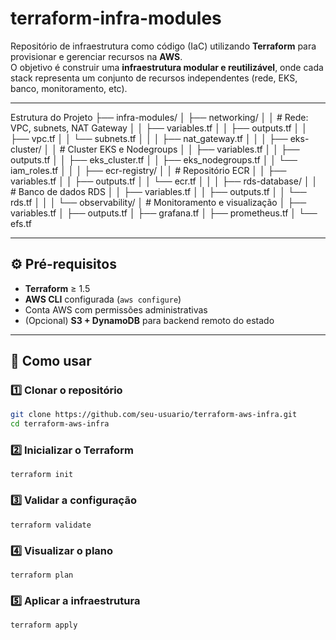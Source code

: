 # terraform-infra-modules

Repositório de infraestrutura como código (IaC) utilizando **Terraform** para provisionar e gerenciar recursos na **AWS**.  
O objetivo é construir uma **infraestrutura modular e reutilizável**, onde cada stack representa um conjunto de recursos independentes (rede, EKS, banco, monitoramento, etc).

---

Estrutura do Projeto
├── infra-modules/
│   ├── networking/
│   │   # Rede: VPC, subnets, NAT Gateway
│   │   ├── variables.tf
│   │   ├── outputs.tf
│   │   ├── vpc.tf
│   │   └── subnets.tf
│   │
│   ├── nat_gateway.tf
│   │
│   ├── eks-cluster/
│   │   # Cluster EKS e Nodegroups
│   │   ├── variables.tf
│   │   ├── outputs.tf
│   │   ├── eks_cluster.tf
│   │   ├── eks_nodegroups.tf
│   │   └── iam_roles.tf
│   │
│   ├── ecr-registry/
│   │   # Repositório ECR
│   │   ├── variables.tf
│   │   ├── outputs.tf
│   │   └── ecr.tf
│   │
│   ├── rds-database/
│   │   # Banco de dados RDS
│   │   ├── variables.tf
│   │   ├── outputs.tf
│   │   └── rds.tf
│   │
│   └── observability/
│       # Monitoramento e visualização
│       ├── variables.tf
│       ├── outputs.tf
│       ├── grafana.tf
│       ├── prometheus.tf
│       └── efs.tf

---

## ⚙️ Pré-requisitos

- **Terraform** ≥ 1.5  
- **AWS CLI** configurada (`aws configure`)  
- Conta AWS com permissões administrativas  
- (Opcional) **S3 + DynamoDB** para backend remoto do estado

---

## 🚀 Como usar

### 1️⃣ Clonar o repositório
```bash
git clone https://github.com/seu-usuario/terraform-aws-infra.git
cd terraform-aws-infra
```

### 2️⃣ Inicializar o Terraform
```terraform init ```

### 3️⃣ Validar a configuração
```terraform validate ```

### 4️⃣ Visualizar o plano
```terraform plan ```

### 5️⃣ Aplicar a infraestrutura
```terraform apply ```
